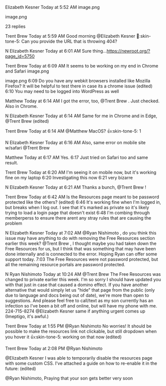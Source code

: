 Elizabeth Kesner
  Today at 5:52 AM
image.png

image.png







23 replies


Trent Brew
  Today at 5:59 AM
Good morning
@Elizabeth Kesner
 :wave::skin-tone-5:
Can you provide the URL that is throwing 404?


N
Elizabeth Kesner
  Today at 6:01 AM
Sure thing...https://newroot.org/?page_id=5750


Trent Brew
  Today at 6:09 AM
It seems to be working on my end in Chrome and Safari
image.png

image.png
6:09
Do you have any webkit browsers installed like Mozilla Firefox? It will be helpful to test there in case its a chrome issue (edited)
6:10
You may need to be logged into WordPress as well


Matthew
  Today at 6:14 AM
I got the error, too,
@Trent Brew
. Just checked. Also in Chrome.


N
Elizabeth Kesner
  Today at 6:14 AM
Same for me in Chrome and in Edge,
@Trent Brew
 (edited)


Trent Brew
  Today at 6:14 AM
@Matthew
 MacOS?
:+1::skin-tone-5:
1



N
Elizabeth Kesner
  Today at 6:16 AM
Also, same error on mobile site w/safari
@Trent Brew


Matthew
  Today at 6:17 AM
Yes.
6:17
Just tried on Safari too and same result.


Trent Brew
  Today at 6:20 AM
I'm seeing it on mobile now, but it's working fine on my laptop
6:20
Investigating this now
6:21
very bizarre


N
Elizabeth Kesner
  Today at 6:21 AM
Thanks a bunch,
@Trent Brew
!


Trent Brew
  Today at 6:42 AM
Is the Resources page meant to be password protected like the others? (edited)
6:46
It's working fine when I'm logged in, but breaks when I log out. I see that it's marked as private so it's likely trying to load a login page that doesn't exist
6:48
I'm combing through memberperss to ensure there arent any stray rules that are causing the problem


N
Elizabeth Kesner
  Today at 7:02 AM
@Ryan Nishimoto
, do you think this issue may have anything to do with removing the Free Resources section earlier this week?
@Trent Brew
, I thought maybe you had taken down the Free Resources for us, but I think that was something that may have been done internally and is connected to the error. Hoping Ryan can offer some support today.
7:03
The Free Resources were not password protected, but all the remaining resource portals are password protected.


N
Ryan Nishimoto
  Today at 10:24 AM
@Trent Brew
 The Free Resources was changed to private earlier this week. I'm so sorry I should have updated you with that just in case that caused a domino effect. If you have another alternative that would simply let us "hide" that page from the public (only due to language and docs being out of date), we're more than open to suggestions. And please feel free to call/text as my son currently has an infection so I've been a bit off and online, but will have my phone with me. 224-715-8274
@Elizabeth Kesner
 same if anything urgent comes up (Imeptigo, it's awful.)


Trent Brew
  Today at 1:55 PM
@Ryan Nishimoto
 No worries! It should be possible to make the resources link not clickable, but still dropdown when you hover it :+1::skin-tone-5: working on that now (edited)


Trent Brew
  Today at 2:08 PM
@Ryan Nishimoto

@Elizabeth Kesner
 I was able to temporarily disable the resources page with some custom CSS. I've attached a guide on how to re-enable it in the future: (edited)

 @Ryan Nishimoto, Praying that your son gets better very soon
